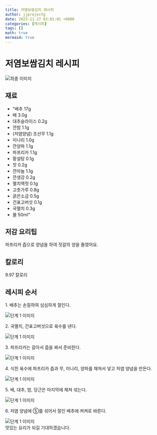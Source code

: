 ```yaml
---
title: 저염보쌈김치 레시피
author: jjprojectg
date: 2023-11-27 03:01:01 +0000
categories: [레시피]
tags: []
math: true
mermaid: true
---
```

<meta name="og:type" content="website"/>
<meta charset="UTF-8"/>
<div class="header">
  <h1>저염보쌈김치 레시피</h1>
</div>

<div class="container my-4">
  <div class="row">
    <div class="col-12 col-md-6">
      <div class="recipe-image">
        <img src="http://www.foodsafetykorea.go.kr/uploadimg/20210125/20210125050101_1611561661950.JPG" class="step-image" alt="최종 이미지"/>
      </div>
    </div>
    <div class="col-12 col-md-6">
      <div class="ingredients">
        <h2>재료</h2>
        <ul class="card">
          <li> "배추 17g </li>
          <li>  배 3.0g </li>
          <li>  대추슬라이스 0.2g </li>
          <li>  깐밤 1.1g </li>
          <li> (저염양념) 조선무 1.1g </li>
          <li>  미나리 1.0g </li>
          <li>  깐양파 1.1g </li>
          <li>   파프리카 1.1g </li>
          <li>  황설탕 0.1g </li>
          <li>  잣 0.2g </li>
          <li>   깐마늘 1.1g </li>
          <li>  깐생강 0.2g </li>
          <li>  멸치액젓 0.1g </li>
          <li>  고춧가루 0.8g </li>
          <li>  굵은소금 0.5g </li>
          <li>  건표고버섯 0.1g </li>
          <li>  국멸치 0.3g  </li>
          <li>  물 50ml" </li>
</ul>
      </div>
    </div>
    <div class="col-12 col-md-6">
      <div class="ingredients">
        <h2>저감 요리팁</h2>
        <div class="card"> 
          <p>
            파프리카 즙으로 양념을 하여 젓갈의 양을 줄였어요.
          </p>
        </div>
      </div>
      <div class="ingredients">
        <h2>칼로리</h2>
        <div class="card"> 
          <p>
            9.97 칼로리
          </p>
        </div>
      </div>
    </div>
  </div>

  <h2 class="my-4">레시피 순서</h2>
  <div class="card recipe-card">
    <div class="card-body recipe-step">
      <p class="card-text step-description">1. 배추는 손질하여 심심하게 절인다.</p>
      <img src="http://www.foodsafetykorea.go.kr/uploadimg/20210125/20210125050216_1611561736325.JPG" alt="단계 1 이미지" class="step-image"/>
    </div>
  </div>
  <div class="card recipe-card">
    <div class="card-body recipe-step">
      <p class="card-text step-description">2. 국멸치, 건표고버섯으로 육수를 낸다.</p>
      <img src="http://www.foodsafetykorea.go.kr/uploadimg/20210125/20210125050231_1611561751734.JPG" alt="단계 1 이미지" class="step-image"/>
    </div>
  </div>
  <div class="card recipe-card">
    <div class="card-body recipe-step">
      <p class="card-text step-description">3. 파프리카는 갈아서 즙을 짜서 준비한다.</p>
      <img src="http://www.foodsafetykorea.go.kr/uploadimg/20210125/20210125050246_1611561766912.JPG" alt="단계 1 이미지" class="step-image"/>
    </div>
  </div>
  <div class="card recipe-card">
    <div class="card-body recipe-step">
      <p class="card-text step-description">4. 식힌 육수에 파프리카 즙과 무, 미나리, 양파를 채쳐서 넣고 저염 양념을 만든다.</p>
      <img src="http://www.foodsafetykorea.go.kr/uploadimg/20210125/20210125050300_1611561780838.JPG" alt="단계 1 이미지" class="step-image"/>
    </div>
  </div>
  <div class="card recipe-card">
    <div class="card-body recipe-step">
      <p class="card-text step-description">5. 배, 대추, 밤, 당근은 마지막에 채쳐 섞는다.</p>
      <img src="http://www.foodsafetykorea.go.kr/uploadimg/20210125/20210125050315_1611561795536.JPG" alt="단계 1 이미지" class="step-image"/>
    </div>
  </div>
  <div class="card recipe-card">
    <div class="card-body recipe-step">
      <p class="card-text step-description">6. 저염 양념에 ⑤를 섞어서 절인 배추에 켜켜로 바른다.</p>
      <img src="http://www.foodsafetykorea.go.kr/uploadimg/20210125/20210125050331_1611561811580.JPG" alt="단계 1 이미지" class="step-image"/>
    </div>
  </div>

</div>
맛있는 요리가 되길 기대하겠습니다.
